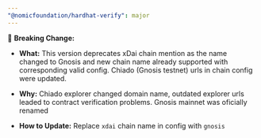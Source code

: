 ```yaml
---
"@nomicfoundation/hardhat-verify": major
---
```


🦋 **Breaking Change:**

- **What:** This version deprecates xDai chain mention as the name changed to Gnosis and new chain name already supported with corresponding valid config.
Chiado (Gnosis testnet) urls in chain config were updated.

- **Why:**  Chiado explorer changed domain name, outdated explorer urls leaded to contract verification problems. Gnosis mainnet was oficially renamed

- **How to Update:** Replace `xdai` chain name in config with `gnosis`